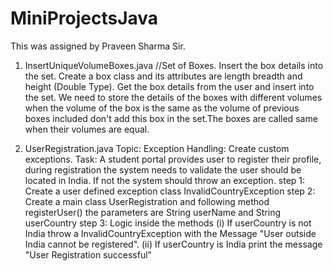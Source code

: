 # MiniProjectsJava
This was assigned by Praveen Sharma Sir.
1) InsertUniqueVolumeBoxes.java
//Set of Boxes.
   Insert the box details into the set. Create a box class and its attributes are length breadth and height (Double Type). Get the box details from
   the user and insert into the set. We need to store the details of the boxes with different volumes when the volume of the box is the same as the
   volume of previous boxes included don't add this box in the set.The boxes are called same when their volumes are equal.

2) UserRegistration.java
Topic: Exception Handling: Create custom exceptions.
Task: 
A student portal provides user to register their profile, during registration
the system needs to validate the user should be located in India. If not the 
system should throw an exception.
step 1: Create a user defined exception class InvalidCountryException
step 2: Create a main class UserRegistration and following method
registerUser() the parameters are String userName and String userCountry
step 3: Logic inside the methods
        (i) If userCountry is not India throw a InvalidCountryException with the
        Message "User outside India cannot be registered".
        (ii) If userCountry is India print the message "User Registration successful"
      

